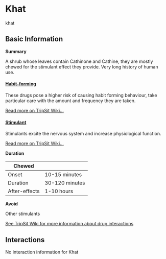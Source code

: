 # Khat

khat

## Basic Information

**Summary**

A shrub whose leaves contain Cathinone and Cathine, they are mostly chewed for the stimulant effect they provide. Very long history of human use.

#### [Habit-forming](/category/habit-forming)

These drugs pose a higher risk of causing habit forming behaviour, take particular care with the amount and frequency they are taken.

[Read more on TripSit Wiki...](#{category.wiki})

#### [Stimulant](/category/stimulant)

Stimulants excite the nervous system and increase physiological function.

[Read more on TripSit Wiki...](#{category.wiki})

**Duration**

| Chewed        |                |
| ------------- | -------------- |
| Onset         | 10-15 minutes  |
| Duration      | 30-120 minutes |
| After-effects | 1-10 hours     |

**Avoid**

Other stimulants

[See TripSit Wiki for more information about drug interactions](http://combo.tripsit.me/)

## Interactions

No interaction information for Khat